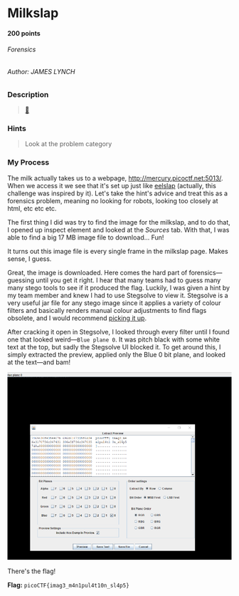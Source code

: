 # Milkslap
#### 200 points
###### Forensics
###### Author: JAMES LYNCH

### Description
> [🥛](http://mercury.picoctf.net:5013/)

### Hints
> Look at the problem category

### My Process
The milk actually takes us to a webpage, http://mercury.picoctf.net:5013/. When we access it we see that it's set up just like [eelslap](http://eelslap.com/) (actually, this challenge was inspired by it). Let's take the hint's advice and treat this as a forensics problem, meaning no looking for robots, looking too closely at html, etc etc etc. 

The first thing I did was try to find the image for the milkslap, and to do that, I opened up inspect element and looked at the *Sources* tab. With that, I was able to find a big 17 MB image file to download... Fun!

It turns out this image file is every single frame in the milkslap page. Makes sense, I guess.

Great, the image is downloaded. Here comes the hard part of forensics—guessing until you get it right. I hear that many teams had to guess many many stego tools to see if it produced the flag. Luckily, I was given a hint by my team member and knew I had to use Stegsolve to view it. Stegsolve is a very useful jar file for any stego image since it applies a variety of colour filters and basically renders manual colour adjustments to find flags obsolete, and I would recommend [picking it up](https://github.com/zardus/ctf-tools/blob/master/stegsolve/install).

After cracking it open in Stegsolve, I looked through every filter until I found one that looked weird—`Blue plane 0`. It was pitch black with some white text at the top, but sadly the Stegsolve UI blocked it. To get around this, I simply extracted the preview, applied only the Blue 0 bit plane, and looked at the text—and bam!

![milk slapping gives flags!](https://github.com/EmeraldEntities/ctf-writeups/blob/main/picoctf%202021/milkslap/writeup-files/slappedmilk.png?raw=true)

There's the flag!

**Flag:** `picoCTF{imag3_m4n1pul4t10n_sl4p5}`